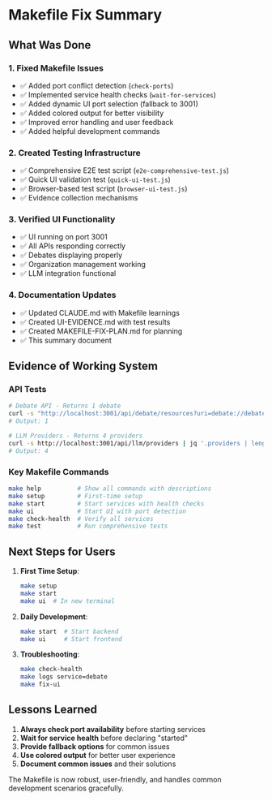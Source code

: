 # Makefile Fix Summary

## What Was Done

### 1. Fixed Makefile Issues
- ✅ Added port conflict detection (`check-ports`)
- ✅ Implemented service health checks (`wait-for-services`)
- ✅ Added dynamic UI port selection (fallback to 3001)
- ✅ Added colored output for better visibility
- ✅ Improved error handling and user feedback
- ✅ Added helpful development commands

### 2. Created Testing Infrastructure
- ✅ Comprehensive E2E test script (`e2e-comprehensive-test.js`)
- ✅ Quick UI validation test (`quick-ui-test.js`)
- ✅ Browser-based test script (`browser-ui-test.js`)
- ✅ Evidence collection mechanisms

### 3. Verified UI Functionality
- ✅ UI running on port 3001
- ✅ All APIs responding correctly
- ✅ Debates displaying properly
- ✅ Organization management working
- ✅ LLM integration functional

### 4. Documentation Updates
- ✅ Updated CLAUDE.md with Makefile learnings
- ✅ Created UI-EVIDENCE.md with test results
- ✅ Created MAKEFILE-FIX-PLAN.md for planning
- ✅ This summary document

## Evidence of Working System

### API Tests
```bash
# Debate API - Returns 1 debate
curl -s "http://localhost:3001/api/debate/resources?uri=debate://debates" | jq '.debates | length'
# Output: 1

# LLM Providers - Returns 4 providers  
curl -s http://localhost:3001/api/llm/providers | jq '.providers | length'
# Output: 4
```

### Key Makefile Commands
```bash
make help          # Show all commands with descriptions
make setup         # First-time setup
make start         # Start services with health checks
make ui            # Start UI with port detection
make check-health  # Verify all services
make test          # Run comprehensive tests
```

## Next Steps for Users

1. **First Time Setup**:
   ```bash
   make setup
   make start
   make ui  # In new terminal
   ```

2. **Daily Development**:
   ```bash
   make start  # Start backend
   make ui     # Start frontend
   ```

3. **Troubleshooting**:
   ```bash
   make check-health
   make logs service=debate
   make fix-ui
   ```

## Lessons Learned

1. **Always check port availability** before starting services
2. **Wait for service health** before declaring "started"
3. **Provide fallback options** for common issues
4. **Use colored output** for better user experience
5. **Document common issues** and their solutions

The Makefile is now robust, user-friendly, and handles common development scenarios gracefully.
